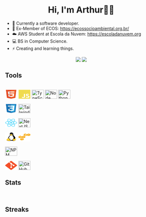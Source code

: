 <h1 align="center">Hi, I'm Arthur👋🏻</h1>
 
- 🚀 Currently a software developer.
- 🌱 Ex-Member of ECOS: https://ecossocioambiental.org.br/
- ☁️ AWS Student at Escola da Nuvem: https://escoladanuvem.org
- 💻 BS in Computer Science.
- ⚡ Creating and learning things.

<p align="center">
  <a href = "mailto:arthursks7@gmail.com" target="_blank"><img src="https://img.shields.io/badge/-Gmail-%23333?style=for-the-badge&logo=gmail&logoColor=white" style="vertical-align:center" ></a>
  <a href="https://linkedin.com/in/thursanches" target="_blank"><img src="https://img.shields.io/badge/-LinkedIn-%230077B5?style=for-the-badge&logo=linkedin&logoColor=white" style="vertical-align:center" ></a></p>
  
## Tools
<div style="display: inline_block"><br>
  <div style="display: inline_block">
    <img align="center" title="HTML5" height="30" width="40" src="https://raw.githubusercontent.com/devicons/devicon/master/icons/html5/html5-original.svg">
    <img align="center" title="JavaScript" height="30" width="40" src="https://raw.githubusercontent.com/devicons/devicon/master/icons/javascript/javascript-plain.svg">
    <img align="center" title="TypeScript" height="30" width="40" src="https://cdn.jsdelivr.net/gh/devicons/devicon/icons/typescript/typescript-original.svg" />
    <img align="center" title="Node" height="30" width="40" src="https://cdn.jsdelivr.net/gh/devicons/devicon/icons/nodejs/nodejs-original.svg">
    <img align="center" title="Python" height="30" width="40" src="https://cdn.jsdelivr.net/gh/devicons/devicon/icons/python/python-original.svg">
  </div>
  
  <div style="display: inline_block"><br>
    <img align="center" title="CSS3" height="30" width="40" src="https://raw.githubusercontent.com/devicons/devicon/master/icons/css3/css3-original.svg">
    <img align="center" title="TailwindCSS" height="30" width="40" src="https://cdn.jsdelivr.net/gh/devicons/devicon/icons/tailwindcss/tailwindcss-plain.svg">
  </div>
  
  <div style="display: inline_block"><br>
  <img align="center" title="React" height="30" width="40" src="https://raw.githubusercontent.com/devicons/devicon/master/icons/react/react-original.svg">
  <img align="center" title="NextJS" height="30" width="40" src="https://cdn.jsdelivr.net/gh/devicons/devicon/icons/nextjs/nextjs-original.svg">
  </div>
  
  <div style="display: inline_block"><br>
    <img align="center" title="Linux" height="30" width="40" src="https://raw.githubusercontent.com/devicons/devicon/master/icons/linux/linux-original.svg">
    <img align="center" title="AWS" height="30" width="40" src="https://raw.githubusercontent.com/devicons/devicon/master/icons/amazonwebservices/amazonwebservices-original.svg">
  </div>
  
  <div style="display: inline_block"><br>
    <img align="center" title="NPM" height="30" width="40" src="https://cdn.jsdelivr.net/gh/devicons/devicon/icons/npm/npm-original-wordmark.svg">
  </div>
  
  <div style="display: inline_block"><br>
    <img align="center" title="Git" height="30" width="40" src="https://raw.githubusercontent.com/devicons/devicon/master/icons/git/git-original.svg">
    <img align="center" title="GitHub" height="30" width="40" src="https://cdn.jsdelivr.net/gh/devicons/devicon/icons/github/github-original-wordmark.svg">
  </div>
</div>

<div class="w-full md:w-8/12 justify-center flex flex-col flex-wrap md:my-4">

## Stats
  <img class="m-2 select-none pointer-events-none" draggable="false" id="stats" src="https://github-readme-stats.vercel.app/api?username=thursanches&amp;theme=dark&amp;hide_border=true&amp;include_all_commits=false&amp;count_private=false" alt>
  <img class="m-2 select-none pointer-events-none" draggable="false" id="langs" src="https://github-readme-stats.vercel.app/api/top-langs/?username=thursanches&amp;theme=dark&amp;hide_border=true&amp;include_all_commits=false&amp;count_private=false&amp;layout=compact" alt>

## Streaks
  <img class="m-2 select-none pointer-events-none" draggable="false" id="streaks" src="https://github-readme-streak-stats.herokuapp.com/?user=thursanches&amp;theme=dark&amp;hide_border=true" alt>
  
</div>
